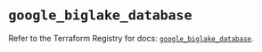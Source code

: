 # `google_biglake_database`

Refer to the Terraform Registry for docs: [`google_biglake_database`](https://registry.terraform.io/providers/hashicorp/google/5.25.0/docs/resources/biglake_database).

